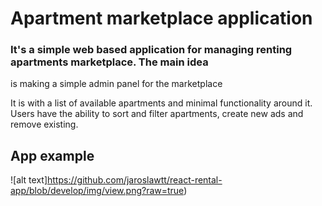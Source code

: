 # Apartment marketplace application

### It's a simple web based application for managing renting apartments marketplace. The main idea
is making a simple admin panel for the marketplace

It is with a list of available apartments and
minimal functionality around it. Users have the ability to sort and filter apartments, create new
ads and remove existing.

## App example

![alt text]https://github.com/jaroslawtt/react-rental-app/blob/develop/img/view.png?raw=true)